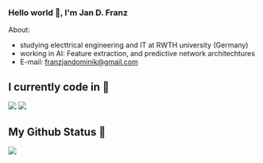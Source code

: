 ### Hello world 👋, I'm Jan D. Franz

About:
- studying electtrical engineering and IT at RWTH university (Germany)
- working in AI: Feature extraction, and predictive network architechtures
- E-mail: franzjandominik@gmail.com


## I currently code in  🚀

![](https://img.shields.io/badge/Python-3776AB?style=for-the-badge&logo=python&logoColor=black)
![](https://img.shields.io/badge/C%2B%2B-00599C?style=for-the-badge&logo=c%2B%2B&logoColor=white)



## My Github Status 🦸

![](https://github-readme-stats.vercel.app/api?username=JDFranz&show_icons=true&bg_color=45,fc00ff,00dbde&title_color=fff&text_color=fff)


